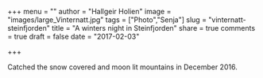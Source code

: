 +++
menu = ""
author = "Hallgeir Holien"
image = "images/large_Vinternatt.jpg"
tags = ["Photo","Senja"]
slug = "vinternatt-steinfjorden"
title = "A winters night in Steinfjorden"
share = true
comments = true
draft = false
date = "2017-02-03"

+++

Catched the snow covered and moon lit mountains in December 2016.
